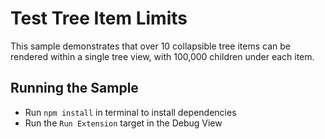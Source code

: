 # Test Tree Item Limits

This sample demonstrates that over 10 collapsible tree items can be rendered within a single tree view, with 100,000 children under each item.

## Running the Sample

- Run `npm install` in terminal to install dependencies
- Run the `Run Extension` target in the Debug View
